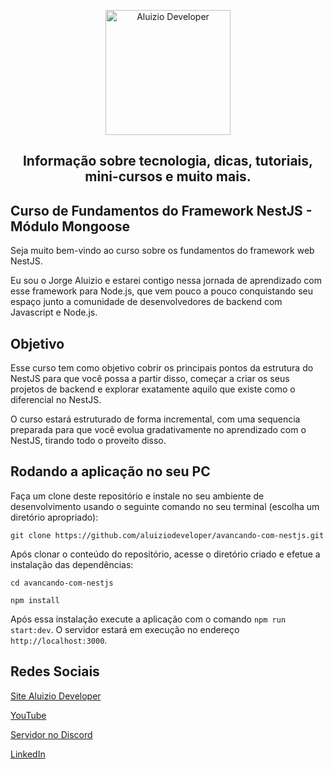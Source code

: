 <p align="center">
  <a href="https://aluiziodeveloper.com.br/">
    <img alt="Aluizio Developer" src="https://aluiziodeveloper.com.br/assets/img/icon.png" width="200" />
  </a>
</p>
<h2 align="center">
Informação sobre tecnologia, dicas, tutoriais, mini-cursos e muito mais.
</h2>

## Curso de Fundamentos do Framework NestJS - Módulo Mongoose

Seja muito bem-vindo ao curso sobre os fundamentos do framework web NestJS.

Eu sou o Jorge Aluizio e estarei contigo nessa jornada de aprendizado com esse framework para Node.js, que vem pouco a pouco conquistando seu espaço junto a comunidade de desenvolvedores de backend com Javascript e Node.js.

## Objetivo

Esse curso tem como objetivo cobrir os principais pontos da estrutura do NestJS para que você possa a partir disso, começar a criar os seus projetos de backend e explorar exatamente aquilo que existe como o diferencial no NestJS.

O curso estará estruturado de forma incremental, com uma sequencia preparada para que você evolua gradativamente no aprendizado com o NestJS, tirando todo o proveito disso.

## Rodando a aplicação no seu PC

Faça um clone deste repositório e instale no seu ambiente de desenvolvimento usando o seguinte comando no seu terminal (escolha um diretório apropriado):

```shell
git clone https://github.com/aluiziodeveloper/avancando-com-nestjs.git
```

Após clonar o conteúdo do repositório, acesse o diretório criado e efetue a instalação das dependências:

```shell
cd avancando-com-nestjs

npm install
```

Após essa instalação execute a aplicação com o comando `npm run start:dev`. O servidor estará em execução no endereço `http://localhost:3000`.

## Redes Sociais

[Site Aluizio Developer](https://aluiziodeveloper.com.br)

[YouTube](https://www.youtube.com/jorgealuizio)

[Servidor no Discord](https://discord.gg/3J87BMz5fD)

[LinkedIn](https://www.linkedin.com/in/jorgealuizio/)

